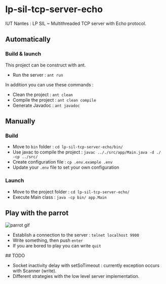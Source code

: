 # lp-sil-tcp-server-echo
IUT Nantes : LP SIL ~ Multithreaded TCP server with Echo protocol.

## Automatically
### Build & launch
This project can be construct with ant.

- Run the server : `ant run`

In addition you can use these commands :

- Clean the project : `ant clean`
- Compile the project : `ant clean compile`
- Generate Javadoc : `ant javadoc`

## Manually
### Build
- Move to `bin` folder : `cd lp-sil-tcp-server-echo/bin/`
- Use javac to compile the project : `javac .././src/app/Main.java -d ./ -cp ../src/`
- Create configuration file : `cp .env.example .env`
- Update your `.env` file to set your own configuration

### Launch
- Move to the project folder : `cd lp-sil-tcp-server-echo/`
- Execute Main class : `java -cp bin/ app.Main`

## Play with the parrot
![parrot gif](http://24.media.tumblr.com/a6faf44197197ac5b426a635208e2d69/tumblr_n18xtdrTCH1s02vreo1_400.gif)
- Establish a connection to the server : `telnet localhost 9900`
- Write something, then push `enter`
- If you are bored to play you can write `quit`

## TODO
- Socket inactivity delay with setSoTimeout : currently exception occurs with Scanner (write).
- Different strategies with the low level server implementation.
